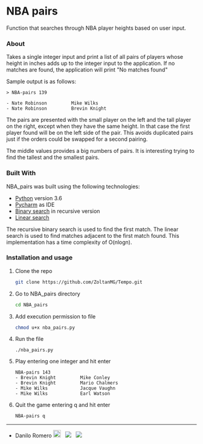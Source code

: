 # NBA pairs
Function that searches through NBA player heights
based on user input.

### About
Takes a single integer input and print a list of all pairs of players
whose height in inches adds up to the integer input to the application. If no
matches are found, the application will print "No matches found"

Sample output is as follows:
```
> NBA-pairs 139

- Nate Robinson      	Mike Wilks
- Nate Robinson      	Brevin Knight
```

The pairs are presented with the small player on the left and the tall player on the right, except when they have the same height. In that case the first player found will be on the left side of the pair.
This avoids duplicated pairs just if the orders could be swapped for a second pairing.

The middle values provides a big numbers of pairs. It is interesting trying to find the tallest and the smallest pairs.

### Built With

NBA_pairs was built using the following technologies:
* [Python](https://www.python.org/) version 3.6
* [Pycharm](https://www.jetbrains.com/pycharm/download) as IDE
* [Binary search](https://en.wikipedia.org/wiki/Binary_search_algorithm) in recursive version
* [Linear search](https://en.wikipedia.org/wiki/Linear_search)


The recursive binary search is used to find the first match.
The linear search is used to find matches adjacent to the first match found.
This implementation has a time complexity of O(nlogn).

### Installation and usage

1. Clone the repo
   ```sh
   git clone https://github.com/ZoltanMG/Tempo.git
   ```
2. Go to NBA_pairs directory
   ```sh
   cd NBA_pairs
   ```
3. Add execution permission to file
   ```sh
   chmod u+x nba_pairs.py
   ```
4. Run the file
   ```
   ./nba_pairs.py
   ```
5. Play entering one integer and hit enter
   ```
   NBA-pairs 143
   - Brevin Knight         Mike Conley
   - Brevin Knight         Mario Chalmers
   - Mike Wilks            Jacque Vaughn
   - Mike Wilks            Earl Watson
   ```
6. Quit the game entering q and hit enter
   ```sh
   NBA-pairs q
   ```
------
- Danilo Romero   <a href="https://twitter.com/terpenoide"><img src="https://img.icons8.com/fluent/48/000000/twitter.png" width="20px"></a> &nbsp;  <a href="https://www.linkedin.com/in/danilo-romero-beltran/"><img src="https://img.icons8.com/fluent/20/000000/linkedin.png"></a> &nbsp; <a href="https://github.com/daniloromero"><img src="https://img.icons8.com/fluent/20/000000/github.png"></a>
